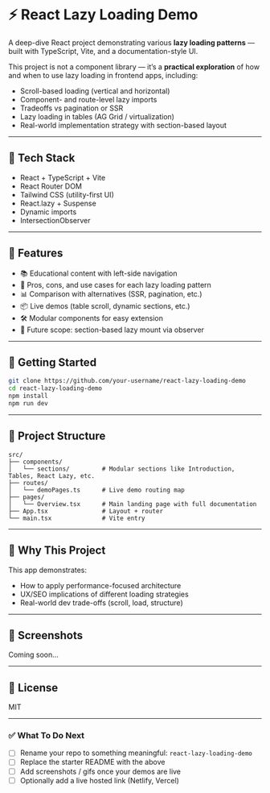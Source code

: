 # ⚡ React Lazy Loading Demo

A deep-dive React project demonstrating various **lazy loading patterns** — built with TypeScript, Vite, and a documentation-style UI.

This project is not a component library — it’s a **practical exploration** of how and when to use lazy loading in frontend apps, including:

- Scroll-based loading (vertical and horizontal)
- Component- and route-level lazy imports
- Tradeoffs vs pagination or SSR
- Lazy loading in tables (AG Grid / virtualization)
- Real-world implementation strategy with section-based layout

---

## 🧱 Tech Stack

- React + TypeScript + Vite
- React Router DOM
- Tailwind CSS (utility-first UI)
- React.lazy + Suspense
- Dynamic imports
- IntersectionObserver

---

## 📖 Features

- 📚 Educational content with left-side navigation
- 🧠 Pros, cons, and use cases for each lazy loading pattern
- 📊 Comparison with alternatives (SSR, pagination, etc.)
- 📦 Live demos (table scroll, dynamic sections, etc.)
- 🛠️ Modular components for easy extension
- 🧪 Future scope: section-based lazy mount via observer

---

## 🚀 Getting Started

```bash
git clone https://github.com/your-username/react-lazy-loading-demo
cd react-lazy-loading-demo
npm install
npm run dev
```
---

## 📁 Project Structure

```
src/
├── components/
│   └── sections/         # Modular sections like Introduction, Tables, React Lazy, etc.
├── routes/
│   └── demoPages.ts      # Live demo routing map
├── pages/
│   └── Overview.tsx      # Main landing page with full documentation
├── App.tsx               # Layout + router
└── main.tsx              # Vite entry
```

---

## 🧠 Why This Project

This app demonstrates:

- How to apply performance-focused architecture
- UX/SEO implications of different loading strategies
- Real-world dev trade-offs (scroll, load, structure)

---

## 📸 Screenshots
Coming soon...

---

## 📌 License
MIT

---

### ✅ What To Do Next

- [ ] Rename your repo to something meaningful: `react-lazy-loading-demo`
- [ ] Replace the starter README with the above
- [ ] Add screenshots / gifs once your demos are live
- [ ] Optionally add a live hosted link (Netlify, Vercel)
